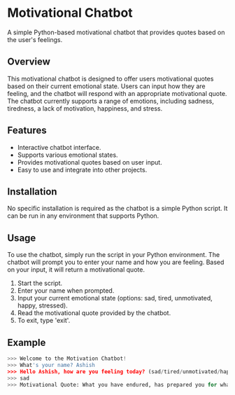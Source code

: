 # Motivational Chatbot

A simple Python-based motivational chatbot that provides quotes based on the user's feelings.

## Overview

This motivational chatbot is designed to offer users motivational quotes based on their current emotional state. Users can input how they are feeling, and the chatbot will respond with an appropriate motivational quote. The chatbot currently supports a range of emotions, including sadness, tiredness, a lack of motivation, happiness, and stress.

## Features

- Interactive chatbot interface.
- Supports various emotional states.
- Provides motivational quotes based on user input.
- Easy to use and integrate into other projects.

## Installation

No specific installation is required as the chatbot is a simple Python script. It can be run in any environment that supports Python.

## Usage

To use the chatbot, simply run the script in your Python environment. The chatbot will prompt you to enter your name and how you are feeling. Based on your input, it will return a motivational quote.

1. Start the script.
2. Enter your name when prompted.
3. Input your current emotional state (options: sad, tired, unmotivated, happy, stressed).
4. Read the motivational quote provided by the chatbot.
5. To exit, type 'exit'.

## Example

```python
>>> Welcome to the Motivation Chatbot!
>>> What's your name? Ashish
>>> Hello Ashish, how are you feeling today? (sad/tired/unmotivated/happy/stressed) 
>>> sad
>>> Motivational Quote: What you have endured, has prepared you for what you are yet to receive.

